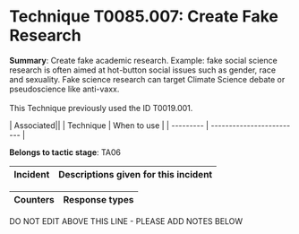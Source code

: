 # Technique T0085.007: Create Fake Research

**Summary**: Create fake academic research. Example: fake social science research is often aimed at hot-button social issues such as gender, race and sexuality. Fake science research can target Climate Science debate or pseudoscience like anti-vaxx.<br /> <br />This Technique previously used the ID T0019.001.


| Associated||
| Technique | When to use |
| --------- | ------------------------- |


**Belongs to tactic stage**: TA06


| Incident | Descriptions given for this incident |
| -------- | -------------------- |



| Counters | Response types |
| -------- | -------------- |


DO NOT EDIT ABOVE THIS LINE - PLEASE ADD NOTES BELOW